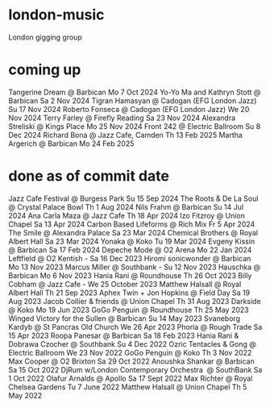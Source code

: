 # london-music
London gigging group

# coming up
Tangerine Dream @ Barbican Mo 7 Oct 2024
Yo-Yo Ma and Kathryn Stott @ Barbican Sa 2 Nov 2024
Tigran Hamasyan @ Cadogan (EFG London Jazz) Su 17 Nov 2024
Roberto Fonseca @ Cadogan (EFG London Jazz) We 20 Nov 2024
Terry Farley @ Firefly Reading Sa 23 Nov 2024
Alexandra Streliski @ Kings Place Mo 25 Nov 2024 
Front 242 @ Electric Ballroom Su 8 Dec 2024
Richard Bona @ Jazz Cafe, Camden Th 13 Feb 2025
Martha Argerich @ Barbican Mo 24 Feb 2025

# done as of commit date
Jazz Cafe Festival @ Burgess Park Su 15 Sep 2024
The Roots & De La Soul @ Crystal Palace Bowl Th 1 Aug 2024
Nils Frahm @ Barbican Su 14 Jul 2024
Ana Carla Maza @ Jazz Cafe Th 18 Apr 2024
Izo Fitzroy @ Union Chapel Sa 13 Apr 2024
Carbon Based Lifeforms @ Rich Mix Fr 5 Apr 2024
The Smile @ Alexandra Palace Sa 23 Mar 2024
Chemical Brothers @ Royal Albert Hall Sa 23 Mar 2024
Yonaka @ Koko Tu 19 Mar 2024
Evgeny Kissin @ Barbican Sa 17 Feb 2024
Depeche Mode @ O2 Arena Mo 22 Jan 2024
Leftfield @ O2 Kentish - Sa 16 Dec 2023
Hiromi sonicwonder @ Barbican Mo 13 Nov 2023
Marcus Miller @ Southbank - Su 12 Nov 2023
Hauschka @ Barbican Mo 6 Nov 2023
Hania Rani @ Roundhouse Th 26 Oct 2023
Billy Cobham @ Jazz Cafe - We 25 October 2023
Matthew Halsall @ Royal Albert Hall Th 21 Sep 2023
Aphex Twin + Jon Hopkins @ Field Day Sa 19 Aug 2023
Jacob Collier & friends @ Union Chapel Th 31 Aug 2023
Darkside @ Koko Mo 19 Jun 2023
GoGo Penguin @ Roundhouse Th 25 May 2023
Winged Victory for the Sullen @ Barbican Su 14 May 2023
Svaneborg Kardyb @ St Pancras Old Church We 26 Apr 2023
Phoria @ Rough Trade Sa 15 Apr 2023
Roopa Panesar @ Barbican Sa 18 Feb 2023
Hania Rani & Dobrawa Czocher @ Southbank Su 4 Dec 2022
Ozric Tentacles & Gong @ Electric Ballroom We 23 Nov 2022
GoGo Penguin @ Koko Th 3 Nov 2022
Max Cooper @ O2 Brixton Sa 29 Oct 2022
Anoushka Shankar @ Barbican Sa 15 Oct 2022
DjRum w/London Contemporary Orchestra  @ SouthBank Sa 1 Oct 2022
Olafur Arnalds @ Apollo Sa 17 Sept 2022
Max Richter @ Royal Chelsea Gardens Tu 7 June 2022
Matthew Halsall @ Union Chapel Th 5 May 2022
